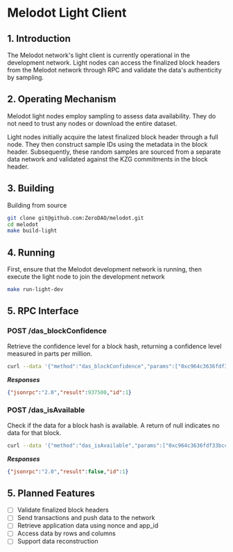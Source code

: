 # Melodot Light Client 

## 1. Introduction

The Melodot network's light client is currently operational in the development network. Light nodes can access the finalized block headers from the Melodot network through RPC and validate the data's authenticity by sampling.

## 2. Operating Mechanism

Melodot light nodes employ sampling to assess data availability. They do not need to trust any nodes or download the entire dataset.

Light nodes initially acquire the latest finalized block header through a full node. They then construct sample IDs using the metadata in the block header. Subsequently, these random samples are sourced from a separate data network and validated against the KZG commitments in the block header.

## 3. Building 

Building from source
    
```bash
git clone git@github.com:ZeroDAO/melodot.git
cd melodot
make build-light
```

## 4. Running

First, ensure that the Melodot development network is running, then execute the light node to join the development network

```bash
make run-light-dev
```

## 5. RPC Interface

### POST /das_blockConfidence

Retrieve the confidence level for a block hash, returning a confidence level measured in parts per million.
    
```bash
curl --data '{"method":"das_blockConfidence","params":["0xc964c3636fdf33bcc4ccc7ad854b32862e02ec50f02a00ba43f0b02c4fbb67e3"],"id":1,"jsonrpc":"2.0"}' -H "Content-Type: application/json" -X POST localhost:4177
```

***Responses***

```json
{"jsonrpc":"2.0","result":937500,"id":1}
```

### POST /das_isAvailable

Check if the data for a block hash is available. A return of null indicates no data for that block.

```bash
curl --data '{"method":"das_isAvailable","params":["0xc964c3636fdf33bcc4ccc7ad854b32862e02ec50f02a00ba43f0b02c4fbb67e3"],"id":1,"jsonrpc":"2.0"}' -H "Content-Type: application/json" -X POST localhost:4177
```

***Responses***

```json
{"jsonrpc":"2.0","result":false,"id":1}
```

## 5. Planned Features

- [ ] Validate finalized block headers
- [ ] Send transactions and push data to the network
- [ ] Retrieve application data using nonce and app_id
- [ ] Access data by rows and columns
- [ ] Support data reconstruction